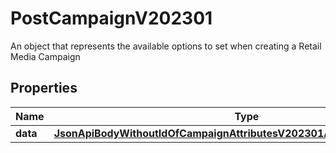 

# PostCampaignV202301

An object that represents the available options to set when creating a Retail Media Campaign

## Properties

| Name | Type | Description | Notes |
|------------ | ------------- | ------------- | -------------|
|**data** | [**JsonApiBodyWithoutIdOfCampaignAttributesV202301AndCampaignV202301**](JsonApiBodyWithoutIdOfCampaignAttributesV202301AndCampaignV202301.md) |  |  [optional] |



